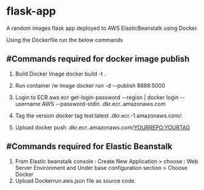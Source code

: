 # flask-app
A random images flask app deployed to AWS ElasticBeanstalk using Docker.

Using the Dockerfile run the below commands

#Commands required for docker image publish
------------
1. Build Docker Image
docker build -t <TAG> .

2. Run container /w image
docker run -d --publish 8888:5000 <YOURTAG>

3. Login to ECR
aws ecr get-login-password --region <REGION> | docker login --username AWS --password-stdin <ACCOUNTID>.dkr.ecr.<REGIONHERE>.amazonaws.com

4. Tag the version
docker tag test:latest <YOURACCOUNT>.dkr.ecr.<YOURREGION>-1.amazonaws.com/<YOURDOCKERREPO>:<YOURTAG>

5. Upload
docker push <YOURACCOUNT>.dkr.ecr.<YOURREGION>.amazonaws.com/<YOURREPO:YOURTAG>


#Commands required for Elastic Beanstalk
----------------
1. From Elastic beanstalk console : Create New Application > choose :  Web Server Environment and Under base configuration section > Choose Docker   
2. Upload Dockerrun.aws.json file as source code.
  
 

